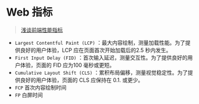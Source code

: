 # Web 指标

> [浅谈前端性能指标](https://juejin.cn/post/7076455229377478692)

- `Largest Contentful Paint (LCP)` ：最大内容绘制，测量加载性能。为了提供良好的用户体验，LCP 应在页面首次开始加载后的2.5 秒内发生。
- `First Input Delay (FID)` ：首次输入延迟，测量交互性。为了提供良好的用户体验，页面的 FID 应为100 毫秒或更短。
- `Cumulative Layout Shift (CLS)` ：累积布局偏移，测量视觉稳定性。为了提供良好的用户体验，页面的 CLS 应保持在 0.1. 或更少。
- `FCP` 首次内容绘制时间
- `FP` 白屏时间
